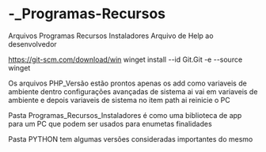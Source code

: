 # -\_Programas-Recursos

Arquivos Programas Recursos Instaladores
Arquivo de Help ao desenvolvedor

https://git-scm.com/download/win
winget install --id Git.Git -e --source winget

Os arquivos PHP_Versão estão prontos apenas os add como variaveis de ambiente dentro configurações avançadas de sistema ai vai em variaveis de ambiente e depois variaveis de sistema no item path ai reinicie o PC

Pasta Programas_Recursos_Instaladores é como uma biblioteca de app para um PC que podem ser usados para enumetas finalidades

Pasta PYTHON tem algumas versões consideradas importantes do mesmo
